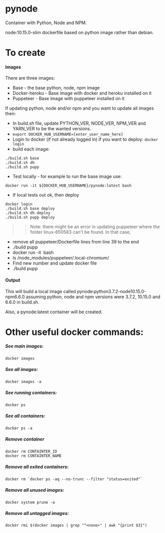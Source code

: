 # pynode
Container with Python, Node and NPM.

node:10.15.0-slim dockerfile based on python image rather than debian.

# To create
#### Images
There are three images:
* Base - the base python, node, npm image
* Docker-heroku - Base image with docker and heroku installed on it
* Puppeteer - Base image with puppeteer installed on it

If updating python, node and/or npm and you want to update all images then:

* In build.sh file, update PYTHON_VER, NODE_VER, NPM_VER and YARN_VER to be the wanted versions.
* `export DOCKER_HUB_USERNAME=[enter_user_name_here]`
* Login to docker (if not already logged in) if you want to deploy: `docker login`
* build each image:
```
./build.sh base
./build.sh dh
./build.sh pupp
```
* Test locally - for example to run the base image use:
```
docker run -it ${DOCKER_HUB_USERNAME}/pynode:latest bash
```
* If local tests out ok, then deploy
```
docker login
./build.sh base deploy
./build.sh dh deploy
./build.sh pupp deploy
```

>> Note: there might be an error in updating puppeteer where the folder linux-650583 can't be found. In that case,
* remove all puppeteer/Dockerfile lines from line 39 to the end
* ./build pupp
* docker run -it <image name> bash
* ls /node_modules/puppeteer/.local-chromium/
* Find new number and update docker file
* ./build pupp


#### Output
This will build a local image called pynode:python3.7.2-node10.15.0-npm6.6.0 assuming python, node and npm versions were 3.7.2, 10.15.0 and 6.6.0 in build.sh.

Also, a pynode:latest container will be created.


# Other useful docker commands:

##### See main images:
```
docker images
```

##### See all images:
```
docker images -a
```

##### See running containers:
```
docker ps
```

##### See all containers:
```
docker ps -a
```

##### Remove container
```
docker rm CONTAINTER_ID
docker rm CONTAINTER_NAME
```

##### Remove all exited containers:
```
docker rm `docker ps -aq --no-trunc --filter "status=exited"`
```

##### Remove all unused images:
```
docker system prune -a
```

##### Remove all untagged images:
```
docker rmi $(docker images | grep "^<none>" | awk "{print $3}")
```